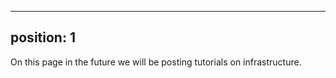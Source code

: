 -----------
position: 1
-----------
On this page in the future we will be posting tutorials on infrastructure.